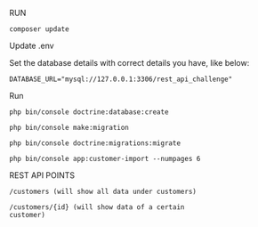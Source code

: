 RUN

<code>composer update</code>

Update .env

Set the database details with correct details you have, like below:

<code>DATABASE_URL="mysql://127.0.0.1:3306/rest_api_challenge"</code>

Run

<code>php bin/console doctrine:database:create</code>

<code>php bin/console make:migration</code>

<code>php bin/console doctrine:migrations:migrate</code>

<code>php bin/console app:customer-import --numpages 6</code>


REST API POINTS

<code>/customers (will show all data under customers)</code>

<code>/customers/{id} (will show data of a certain customer)</code>
